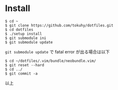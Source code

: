 # Install
```
$ cd ~
$ git clone https://github.com/tokuhy/dotfiles.git
$ cd dotfiles
$ ./setup install
$ git submodule ini
$ git submodule update
```

`git submodule update` で fatal error が出る場合は以下
```
$ cd ~/dotfiles/.vim/bundle/neobundle.vim/
$ git reset --hard
$ cd ../
$ git commit -a
```

以上
